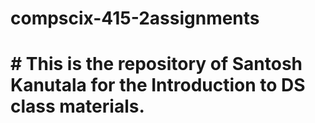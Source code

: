 # compscix-415-2assignments
# # This is the repository of Santosh Kanutala for the Introduction to DS class materials.
